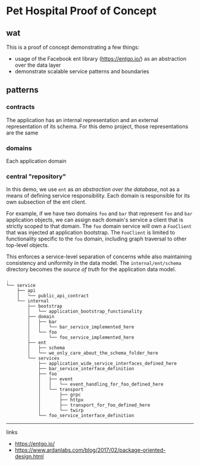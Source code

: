 # Pet Hospital Proof of Concept

## wat

This is a proof of concept demonstrating a few things:
- usage of the Facebook ent library (https://entgo.io/) as an abstraction over the data layer
- demonstrate scalable service patterns and boundaries

## patterns

### contracts

The application has an internal representation and an external representation of its schema.  For this demo project, those representations are the same

### domains

Each application domain 

### central "repository"

In this demo, we use `ent` as _an abstraction over the database_, not as a means 
of defining service responsibility.  Each domain is responsible for its own 
subsection of the ent client.

For example, if we have two domains `foo` and `bar` that represent `foo` and `bar` 
application objects, we can assign each domain's service a client that is strictly 
scoped to that domain.  The `foo` domain service will own a `FooClient` that was 
injected at application bootstrap.  The `FooClient` is limited to functionality 
specific to the `foo` domain, including graph traversal to other top-level objects.

This enforces a service-level separation of concerns while also maintaining 
consistency and uniformity in the data model.  The `internal/ent/schema` directory 
becomes the _source of truth_ for the application data model.
```
.
└── service
    ├── api
    │   └── public_api_contract
    └── internal
        ├── bootstrap
        │   └── application_bootstrap_functionality
        ├── domain
        │   ├── bar
        │   │   └── bar_service_implemented_here
        │   └── foo
        │       └── foo_service_implemented_here
        ├── ent
        │   ├── schema
        │   └── we_only_care_about_the_schema_folder_here
        └── services
            ├── application_wide_service_interfaces_defined_here
            ├── bar_service_interface_definition
            ├── foo
            │   ├── event
            │   │   └── event_handling_for_foo_defined_here
            │   └── transport
            │       ├── grpc
            │       ├── httpx
            │       ├── transport_for_foo_defined_here
            │       └── twirp
            └── foo_service_interface_definition
```
---
links

- https://entgo.io/
- https://www.ardanlabs.com/blog/2017/02/package-oriented-design.html


